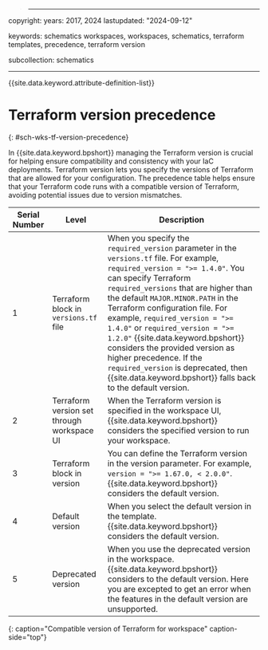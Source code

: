 >---

copyright:
  years: 2017, 2024
lastupdated: "2024-09-12"

keywords: schematics workspaces, workspaces, schematics, terraform templates, precedence, terraform version

subcollection: schematics

---

{{site.data.keyword.attribute-definition-list}}

# Terraform version precedence 
{: #sch-wks-tf-version-precedence}

In {{site.data.keyword.bpshort}} managing the Terraform version is crucial for helping ensure compatibility and consistency with your IaC deployments. Terraform version lets you specify the versions of Terraform that are allowed for your configuration. The precedence table helps ensure that your Terraform code runs with a compatible version of Terraform, avoiding potential issues due to version mismatches.

| Serial Number | Level | Description |
| -- | -- | --|
| 1 | Terraform block in `versions.tf` file  | When you specify the `required_version` parameter in the `versions.tf` file. For example, `required_version = ">= 1.4.0"`. You can specify Terraform `required_versions` that are higher than the default `MAJOR.MINOR.PATH` in the Terraform configuration file. For example, `required_version = ">= 1.4.0"` or `required_version = ">= 1.2.0"` {{site.data.keyword.bpshort}} considers the provided version as higher precedence. If the `required_version` is deprecated, then {{site.data.keyword.bpshort}} falls back to the default version.|
| 2 | Terraform version set through workspace UI | When the Terraform version is specified in the workspace UI, {{site.data.keyword.bpshort}} considers the specified version to run your workspace.|
| 3 | Terraform block in version | You can define the Terraform version in the version parameter. For example, `version = ">= 1.67.0, < 2.0.0"`. {{site.data.keyword.bpshort}} considers the default version. |
| 4 | Default version | When you select the default version in the template. {{site.data.keyword.bpshort}} considers the default version. |
| 5 | Deprecated version | When you use the deprecated version in the workspace. {{site.data.keyword.bpshort}} considers to the default version. Here you are excepted to get an error when the features in the default version are unsupported. |
{: caption="Compatible version of Terraform for workspace" caption-side="top"}

